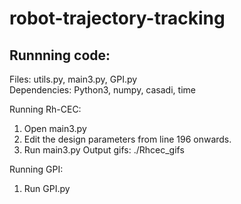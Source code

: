 # robot-trajectory-tracking

## Runnning code:
Files: utils.py, main3.py, GPI.py <br>
Dependencies: Python3, numpy, casadi, time  <br>

Running Rh-CEC:
1. Open main3.py
2. Edit the design parameters from line 196 onwards.
3. Run main3.py
Output gifs: ./Rhcec_gifs


Running GPI:
1. Run GPI.py 
